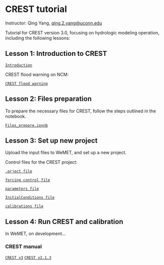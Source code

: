 # CREST tutorial

Instructor: Qing Yang, qing.2.yang@uconn.edu

Tutorial for CREST version 3.0, focusing on hydrologic modeling operation, including the following lessons:

## Lesson 1: Introduction to CREST

[`Introduction`](./CREST_Introduction.pdf)

CREST flood warning on NCM:

[`CREST flood warning`](http://weathermodels.ncm.gov.sa/ffg.php?model=CREST&variable=quantile)

## Lesson 2: Files preparation

To prepare the necessary files for CREST, follow the steps outlined in the notebook.

[`Files_prepare.ipynb`](./Files_prepare.ipynb)

## Lesson 3: Set up new project

Upload the input files to WeMET, and set up a new project.

Control files for the CREST project:

[`.prject file`](./control_file_template/project_file.md)

[`forcing control file`](./control_file_template/forcing_control_file.md)

[`parameters file`](./control_file_template/parameters_file.md)

[`InitialConditions file`](./control_file_template/InitialConditions_file.md)

[`calibrations file`](./control_file_template/calibrations_file.md)

## Lesson 4: Run CREST and calibration

In WeMET, on development...

### CREST manual
[`CREST v3`](./manual/CREST_User_Manual_v3.pdf)
[`CREST v2.1.3`](./manual/CREST_User_Manual_v2_1_3.pdf)
